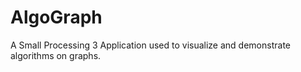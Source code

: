 # AlgoGraph
A Small Processing 3 Application used to visualize and demonstrate algorithms on graphs.
